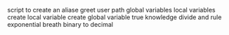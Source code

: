 script to create an aliase
greet user
path
global variables
local variables
create local variable
create global variable
true knowledge
divide and rule
exponential breath
binary to decimal
